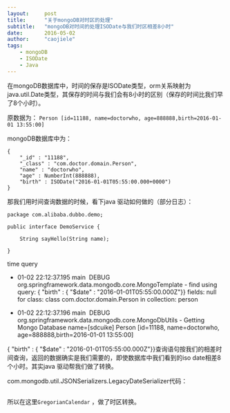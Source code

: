 ```yaml
---
layout:     post
title:      "关于mongoDB对时区的处理"
subtitle:   "mongoDB对时间的处理ISODate与我们时区相差8小时"
date:       2016-05-02
author:     "caojiele"
tags:
    - mongoDB
    - ISODate
    - Java
---
```


在mongoDB数据库中，时间的保存是ISODate类型，orm关系映射为java.util.Date类型，其保存的时间与我们会有8小时的区别（保存的时间比我们早了8个小时）。

原数据为：
`Person [id=11188, name=doctorwho, age=888888,birth=2016-01-01 13:55:00]`
 
 mongoDB数据库中为：
```mongoDB
{ 
    "_id" : "11188", 
    "_class" : "com.doctor.domain.Person", 
    "name" : "doctorwho", 
    "age" : NumberInt(888888), 
    "birth" : ISODate("2016-01-01T05:55:00.000+0000")
}
```
  
 那我们用时间查询数据的时候，看下java 驱动如何做的（部分日志）：
 
```mongoDB
package com.alibaba.dubbo.demo;

public interface DemoService {

    String sayHello(String name);

}
```

time query

* 01-02 22:12:37.195 main  DEBUG org.springframework.data.mongodb.core.MongoTemplate - find using query: { "birth" : { "$date" : "2016-01-01T05:55:00.000Z"}} fields: null for class: class com.doctor.domain.Person in collection: person

* 01-02 22:12:37.196 main  DEBUG org.springframework.data.mongodb.core.MongoDbUtils - Getting Mongo Database name=[sdcuike]
Person [id=11188, name=doctorwho, age=888888,birth=2016-01-01 13:55:00]

{ "birth" : { "$date" : "2016-01-01T05:55:00.000Z"}}查询语句按我们的相差时间查询，返回的数据确实是我们需要的，即使数据库中我们看到的iso date相差8个小时。其实java 驱动帮我们做了转换。


com.mongodb.util.JSONSerializers.LegacyDateSerializer代码：

```java

 ```

所以在这里`GregorianCalendar` ，做了时区转换。
